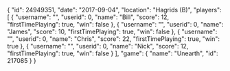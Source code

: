 {
  "id": 24949351,
  "date": "2017-09-04",
  "location": "Hagrids (B)",
  "players": [
    {
      "username": "",
      "userid": 0,
      "name": "Bill",
      "score": 12,
      "firstTimePlaying": true,
      "win": false
    },
    {
      "username": "",
      "userid": 0,
      "name": "James",
      "score": 10,
      "firstTimePlaying": true,
      "win": false
    },
    {
      "username": "",
      "userid": 0,
      "name": "Chris",
      "score": 22,
      "firstTimePlaying": true,
      "win": true
    },
    {
      "username": "",
      "userid": 0,
      "name": "Nick",
      "score": 12,
      "firstTimePlaying": true,
      "win": false
    }
  ],
  "game": {
    "name": "Unearth",
    "id": 217085
  }
}
